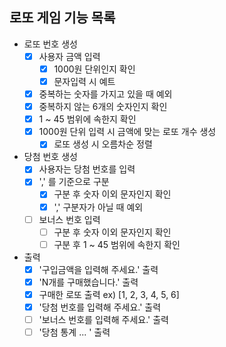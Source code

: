 ## 로또 게임 기능 목록

- 로또 번호 생성
    - [X] 사용자 금액 입력
        - [X] 1000원 단위인지 확인
        - [X] 문자입력 시 예트
    - [X] 중복하는 숫자를 가지고 있을 때 예외
    - [X] 중복하지 않는 6개의 숫자인지 확인
    - [X] 1 ~ 45 범위에 속한지 확인
    - [X] 1000원 단위 입력 시 금액에 맞는 로또 개수 생성
      - [X] 로또 생성 시 오름차순 정렬

- 당첨 번호 생성
    - [X] 사용자는 당첨 번호를 입력
    - [X] ',' 를 기준으로 구분
        - [X] 구분 후 숫자 이외 문자인지 확인
        - [X] ',' 구분자가 아닐 때 예외
    - [ ] 보너스 번호 입력
        - [ ] 구분 후 숫자 이외 문자인지 확인
        - [ ] 구분 후 1 ~ 45 범위에 속한지 확인

- 출력
    - [X] '구입금액을 입력해 주세요.' 출력
    - [X] 'N개를 구매했습니다.' 출력
    - [X] 구매한 로또 출력 ex) [1, 2, 3, 4, 5, 6]
    - [X] '당첨 번호를 입력해 주세요.' 출력
    - [ ] '보너스 번호를 입력해 주세요.' 출력
    - [ ] '당첨 통계 ... ' 출력

